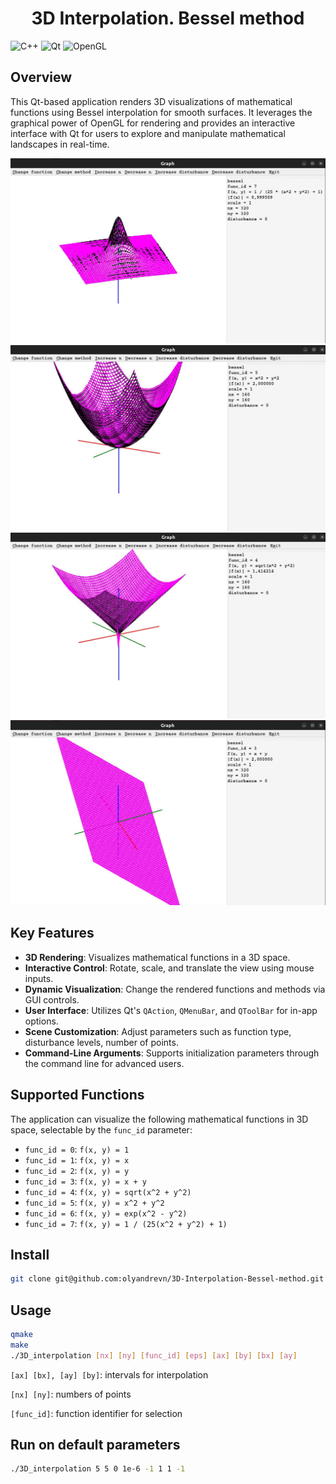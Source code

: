<h1 align="center">3D Interpolation. Bessel method</h1>
<p>
</p>

![C++](https://img.shields.io/badge/c++-%2300599C.svg?style=for-the-badge&logo=c%2B%2B&logoColor=white)
![Qt](https://img.shields.io/badge/Qt-%23217346.svg?style=for-the-badge&logo=Qt&logoColor=white)
![OpenGL](https://img.shields.io/badge/OpenGL-%23FFFFFF.svg?style=for-the-badge&logo=opengl)

## Overview
This Qt-based application renders 3D visualizations of mathematical functions using Bessel interpolation for smooth surfaces. It leverages the graphical power of OpenGL for rendering and provides an interactive interface with Qt for users to explore and manipulate mathematical landscapes in real-time.


<img src="img/photo_2023-11-08 16.49.02.jpeg" width="595"/> <img src="img/photo_2023-11-08 16.49.04.jpeg" width="595"/> 
<img src="img/photo_2023-11-08 16.49.06.jpeg" width="595"/> <img src="img/photo_2023-11-08 16.49.00.jpeg" width="595"/> 


## Key Features
- **3D Rendering**: Visualizes mathematical functions in a 3D space.
- **Interactive Control**: Rotate, scale, and translate the view using mouse inputs.
- **Dynamic Visualization**: Change the rendered functions and methods via GUI controls.
- **User Interface**: Utilizes Qt's `QAction`, `QMenuBar`, and `QToolBar` for in-app options.
- **Scene Customization**: Adjust parameters such as function type, disturbance levels, number of points.
- **Command-Line Arguments**: Supports initialization parameters through the command line for advanced users.


## Supported Functions

The application can visualize the following mathematical functions in 3D space, selectable by the `func_id` parameter:

- `func_id = 0`: `f(x, y) = 1`
- `func_id = 1`: `f(x, y) = x`
- `func_id = 2`: `f(x, y) = y`
- `func_id = 3`: `f(x, y) = x + y`
- `func_id = 4`: `f(x, y) = sqrt(x^2 + y^2)`
- `func_id = 5`: `f(x, y) = x^2 + y^2`
- `func_id = 6`: `f(x, y) = exp(x^2 - y^2)`
- `func_id = 7`: `f(x, y) = 1 / (25(x^2 + y^2) + 1)`
  
## Install

```sh
git clone git@github.com:olyandrevn/3D-Interpolation-Bessel-method.git
```

## Usage

```sh
qmake
make
./3D_interpolation [nx] [ny] [func_id] [eps] [ax] [by] [bx] [ay]
```

```[ax] [bx], [ay] [by]```: intervals for interpolation

```[nx] [ny]```: numbers of points

```[func_id]```: function identifier for selection


## Run on default parameters

```sh
./3D_interpolation 5 5 0 1e-6 -1 1 1 -1
```
